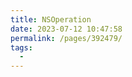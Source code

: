 ```yaml
---
title: NSOperation
date: 2023-07-12 10:47:58
permalink: /pages/392479/
tags:
  - 
---
```

<iframe sandbox scrolling="no" frameborder="0"       
height="6653px" 
width="881px"
:src="$withBase('/images/iOSHtml/14.NSOperation.html')" > </iframe> 
<div>The content of mind map is Created by <a href="https://xmind.cn" target="_blank" title="edrawsoft">XMind</a> && <a href="https://www.edrawsoft.com/" target="_blank" title="edrawsoft">MindMaster</a> software</div>
